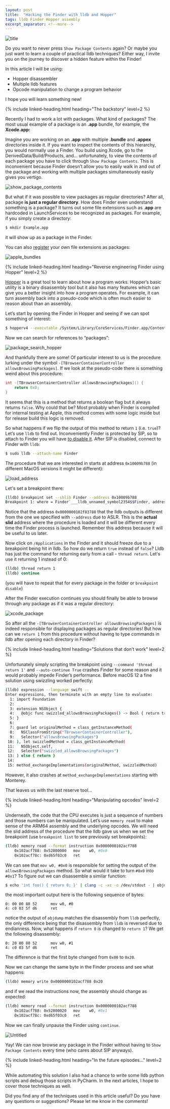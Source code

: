 ```yaml
---
layout: post
title:  "Hacking the Finder with lldb and Hopper"
tags: lldb Finder Hopper assembly
excerpt_separator: <!--more-->
---
```


![title](/assets/1/title.png.webp)

Do you want to never press `Show Package Contents` again? Or maybe you just want to learn a couple of practical lldb techniques? Either way, I invite you on the journey to discover a hidden feature within the Finder!

<!--more-->

In this article I will be using:

- Hopper disassembler
- Multiple lldb features
- Opcode manipulation to change a program behavior

I hope you will learn something new!

{% include linked-heading.html heading="The backstory" level=2 %}

Recently I had to work a lot with packages. What kind of packages? The most usual example of a package is an **.app** bundle, for example, the **Xcode.app:**

Imagine you are working on an **.app** with multiple **.bundle** and **.appex** directories inside it. If you want to inspect the contents of this hierarchy, you would normally use a Finder. You build using Xcode, go to the DerivedData/Build/Products, and... unfortunately, to view the contents of each package you have to click through `Show Package Contents`. This is inconvenient because Finder doesn’t allow you to easily walk in and out of the package and working with multiple packages simultaneously easily gives you vertigo.

![show_package_contents](/assets/1/show_package_contents.png.webp)

But what if it was possible to view packages as regular directories? After all, package **is just a regular directory**. How does Finder even understand something is a package? It turns out some file extensions such as .**app** are hardcoded in LaunchServices to be recognized as packages. For example, if you simply create a directory:

```bash
$ mkdir Example.app
```

it will show up as a package in the Finder.

You can also [register](https://developer.apple.com/library/archive/documentation/CoreFoundation/Conceptual/CFBundles/AboutBundles/AboutBundles.html#//apple_ref/doc/uid/10000123i-CH100-SW1) your own file extensions as packages:

![apple_bundles](/assets/1/apple_bundles.png.webp)

{% include linked-heading.html heading="Reverse engineering Finder using Hopper" level=2 %}

[Hopper](https://www.hopperapp.com/) is a great tool to learn about how a program works. Hopper’s basic utility is a binary disassembly tool but it also has many features which can give you a better insight into how a program operates. For example, it can turn assembly back into a pseudo-code which is often much easier to reason about than an assembly.

Let’s start by opening the Finder in Hopper and seeing if we can spot something of interest:

```bash
$ hopperv4 --executable /System/Library/CoreServices/Finder.app/Contents/MacOS/Finder
```

Now we can search for references to “packages”:

![package_search_hopper](/assets/1/package_search_hopper.png.webp)

And thankfully there are some! Of particular interest to us is the procedure lurking under the symbol `-[TBrowserContainerController allowsBrowsingPackages]`. If we look at the pseudo-code there is something weird about this procedure:

```objectivec
int -[TBrowserContainerController allowsBrowsingPackages]() {
    return 0x0;
}
```

It seems that this is a method that returns a boolean flag but it always returns `false`. Why could that be? Most probably when Finder is compiled for internal testing at Apple, this method comes with some logic inside but for release build this logic is removed.

So what happens if we flip the output of this method to return `1` (i.e. `true`)? Let’s use `lldb` to find out. Inconveniently Finder is protected by SIP, so to attach to Finder you will have [to disable it](https://developer.apple.com/documentation/security/disabling_and_enabling_system_integrity_protection). After SIP is disabled, connect to Finder with `lldb`:

```bash
$ sudo lldb --attach-name Finder
```

The procedure that we are interested in starts at address `0x10009b788` (in different MacOS versions it might be different):

![load_address](/assets/1/load_address.png.webp)

Let's set a breakpoint there:

```bash
(lldb) breakpoint set --shlib Finder --address 0x10009b788
Breakpoint 1: where = Finder`___lldb_unnamed_symbol2354$$Finder, address = 0x0000000102f83788
```

Notice that the address `0x0000000102f83788` that the lldb outputs is different from the one we specified with `--address` due to ASLR. This is the **actual slid** address where the procedure is loaded and it will be different every time the Finder process is launched. Remember this address because it will be useful to us later.

Now click on `/Applications` in the Finder and it should freeze due to a breakpoint being hit in lldb. So how do we return `true` instead of `false`? Lldb has just the command for returning early from a call - `thread return`. Let's use it returning 1 instead of 0:

```bash
(lldb) thread return 1
(lldb) continue
```

(you will have to repeat that for every package in the folder or `breakpoint disable`)

After the Finder execution continues you should finally be able to browse through any package as if it was a regular directory:

![xcode_package](/assets/1/xcode_package.png.webp)

So after all the `-[TBrowserContainerController allowsBrowsingPackages]` is indeed responsible for displaying packages as regular directories! But how can we `return 1` from this procedure without having to type commands in lldb after opening each directory in Finder?

{% include linked-heading.html heading="Solutions that don’t work" level=2 %}

Unfortunately simply scripting the breakpoint using `--command 'thread return 1'` and `--auto-continue True` crashes Finder for some reason and it would probably impede Finder’s performance. Before macOS 12 a fine solution using swizzling worked perfectly:

```bash
(lldb) expression --language swift --
Enter expressions, then terminate with an empty line to evaluate:
  1: import Foundation
  2:
  3: extension NSObject {
  4:   @objc func swizzled_allowsBrowsingPackages() -> Bool { return true }
  5: }
  6:
  7: guard let originalMethod = class_getInstanceMethod(
  8:   NSClassFromString("TBrowserContainerController"),
  9:   Selector("allowsBrowsingPackages")
 10: ), let swizzledMethod = class_getInstanceMethod(
 11:   NSObject.self,
 12:   Selector("swizzled_allowsBrowsingPackages")
 13: ) else { return }
 14:
 15: method_exchangeImplementations(originalMethod, swizzledMethod)
```

However, it also crashes at `method_exchangeImplementations` starting with Monterey.

That leaves us with the last reserve tool...

{% include linked-heading.html heading="Manipulating opcodes" level=2 %}

Underneath, the code that the CPU executes is just a sequence of numbers and those numbers can be manipulated. Let’s use `memory read` to make sense of the ARM64 assembly and the underlying opcodes. We will need the slid address of the procedure that the lldb gave us when we set the breakpoint (use `breakpoint list` to see previously set breakpoints):

```bash
(lldb) memory read --format instruction 0x0000000102acf788
    0x102acf788: 0x52800000   mov    w0, #0x0
    0x102acf78c: 0xd65f03c0   ret
```

We can see that `mov w0, #0x0` is responsible for setting the output of the `allowsBrowsingPackages` method. So what would it take to turn `#0x0` into `#0x1`? To figure out we can disassemble a similar function:

```bash
$ echo 'int foo() { return 0; }' | clang -c -xc -o /dev/stdout - | objdump -d /dev/stdin
```

the most important output here is the following sequence of bytes:

```
0: 00 00 80 52      mov w0, #0
4: c0 03 5f d6      ret
```

notice the output of `objdump` matches the disassembly from `lldb` perfectly, the only difference being that the disassembly from `lldb` is reversed due to endianness. Now, what happens if `return 0` is changed to `return 1`? We get the following disassembly:

```
0: 20 00 80 52      mov w0, #1
4: c0 03 5f d6      ret
```

The difference is that the first byte changed from `0x00` to `0x20`.

Now we can change the same byte in the Finder process and see what happens:

```bash
(lldb) memory write 0x0000000102acf788 0x20
```

and if we read the instructions now, the assembly should change as expected:

```bash
(lldb) memory read --format instruction 0x0000000102acf788
    0x102acf788: 0x52800020   mov    w0, #0x1
    0x102acf78c: 0xd65f03c0   ret
```

Now we can finally unpause the Finder using `continue`.

![Untitled](/assets/1/xcode_package_2.png.webp)

Yay! We can now browse any package in the Finder without having to `Show Package Contents` every time (who cares about SIP anyways).

{% include linked-heading.html heading="In the future episodes..." level=2 %}

While automating this solution I also had a chance to write some lldb python scripts and debug those scripts in PyCharm. In the next articles, I hope to cover those techniques as well.

Did you find any of the techniques used in this article useful? Do you have any questions or suggestions? Please let me know in the comments!